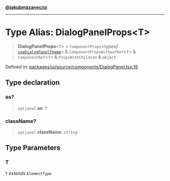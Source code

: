 [**@jakubmazanec/ui**](../README.md)

---

# Type Alias: DialogPanelProps\<T\>

> **DialogPanelProps**\<`T`\> = `ComponentProps`\<_typeof_
> [`useDialogPanelTheme`](../variables/useDialogPanelTheme.md)\> & `ComponentPropsWithoutRef`\<`T`\>
> & `ComponentRef`\<`T`\> & `PropsWithChildren` & `object`

Defined in:
[packages/ui/source/components/DialogPanel.tsx:19](https://github.com/jakubmazanec/tools/blob/acfa246dbb1035f65efb7fa114167a3cbefca108/packages/ui/source/components/DialogPanel.tsx#L19)

## Type declaration

### as?

> `optional` **as**: `T`

### className?

> `optional` **className**: `string`

## Type Parameters

### T

`T` _extends_ `ElementType`
